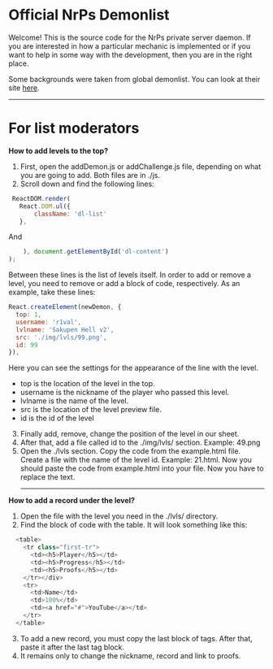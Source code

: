 # Official NrPs Demonlist
Welcome! This is the source code for the NrPs private server daemon. If you are interested in how a particular mechanic is implemented or if you want to help in some way with the development, then you are in the right place.


Some backgrounds were taken from global demonlist. You can look at their site [here](https://demonlist.org/). <hr />

# For list moderators 
**__How to add levels to the top?__**
1. First, open the addDemon.js or addChallenge.js file, depending on what you are going to add. Both files are in ./js.
2. Scroll down and find the following lines:
 ```js
  ReactDOM.render(
    React.DOM.ul({
        className: 'dl-list'
    }, 
 ```
And
```js
    ), document.getElementById('dl-content')
);
```
Between these lines is the list of levels itself. In order to add or remove a level, you need to remove or add a block of code, respectively. As an example, take these lines:
```js
React.createElement(newDemon, {
  top: 1,
  username: 'r1val',
  lvlname: 'Sakupen Hell v2',
  src: './img/lvls/99.png',
  id: 99
}),
```
Here you can see the settings for the appearance of the line with the level.
- top is the location of the level in the top.
- username is the nickname of the player who passed this level.
- lvlname is the name of the level.
- src is the location of the level preview file.
- id is the id of the level

3. Finally add, remove, change the position of the level in our sheet.
4. After that, add a file called id to the ./img/lvls/ section. Example: 49.png
5. Open the ./lvls section. Copy the code from the example.html file. Create a file with the name of the level id. Example: 21.html. Now you should paste the code from example.html into your file. Now you have to replace the text.  <hr />
 
**__How to add a record under the level?__**
1. Open the file with the level you need in the ./lvls/ directory.
2. Find the block of code with the table. It will look something like this:
```js
  <table>
    <tr class="first-tr">
      <td><h5>Player</h5></td>
      <td><h5>Progress</h5></td>
      <td><h5>Proofs</h5></td>
    </tr></div>
    <tr>
      <td>Name</td>
      <td>100%</td>
      <td><a href="#">YouTube</a></td>
    </tr>
  </table>
```
  3. To add a new record, you must copy the last block of <tr> tags. After that, paste it after the last <tr> tag block.
  4. It remains only to change the nickname, record and link to proofs.
